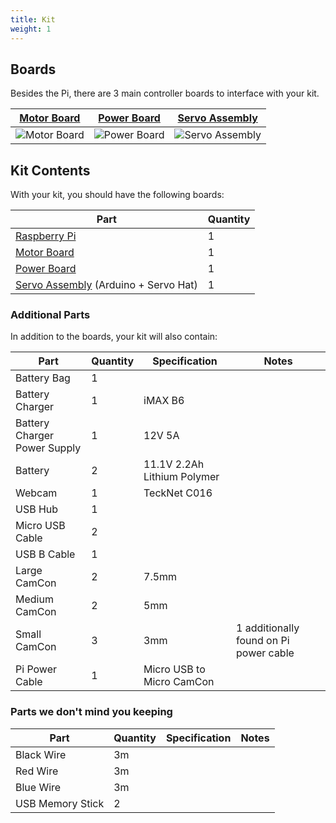 ```yaml
---
title: Kit
weight: 1
---
```


## Boards

Besides the Pi, there are 3 main controller boards to interface with your kit.

| [Motor Board](motor-board) | [Power Board](power-board) | [Servo Assembly](servo-assembly) |
|---|---|---|
| ![Motor Board](/img/kit/mcv4b.png?width=20pc) | ![Power Board](/img/kit/pbv4.png?width=20pc) | ![Servo Assembly](/img/kit/servo-assembly.jpg?width=20pc) |

## Kit Contents

With your kit, you should have the following boards:

| Part                                                     | Quantity |
|----------------------------------------------------------|----------|
| [Raspberry Pi](pi)                                       | 1        |
| [Motor Board](motor-board)                               | 1        |
| [Power Board](power-board)                               | 1        |
| [Servo Assembly](servo-assembly) (Arduino + Servo Hat)   | 1        |

### Additional Parts

In addition to the boards, your kit will also contain:

| Part                         | Quantity | Specification               | Notes                                  |
|------------------------------|----------|-----------------------------|----------------------------------------|
| Battery Bag                  | 1        |                             |                                        |
| Battery Charger              | 1        | iMAX B6                     |                                        |
| Battery Charger Power Supply | 1        | 12V 5A                      |                                        |
| Battery                      | 2        | 11.1V 2.2Ah Lithium Polymer |                                        |
| Webcam                       | 1        | TeckNet C016                |                                        |
| USB Hub                      | 1        |                             |                                        |
| Micro USB Cable              | 2        |                             |                                        |
| USB B Cable                  | 1        |                             |                                        |
| Large CamCon                 | 2        | 7.5mm                       |                                        |
| Medium CamCon                | 2        | 5mm                         |                                        |
| Small CamCon                 | 3        | 3mm                         | 1 additionally found on Pi power cable |
| Pi Power Cable               | 1        | Micro USB to Micro CamCon   |                                        |

### Parts we don't mind you keeping

| Part                         | Quantity | Specification               | Notes                                  |
|------------------------------|----------|-----------------------------|----------------------------------------|
| Black Wire                   | 3m       |                             |                                        |
| Red Wire                     | 3m       |                             |                                        |
| Blue Wire                    | 3m       |                             |                                        |
| USB Memory Stick             | 2        |                             |                                        |

